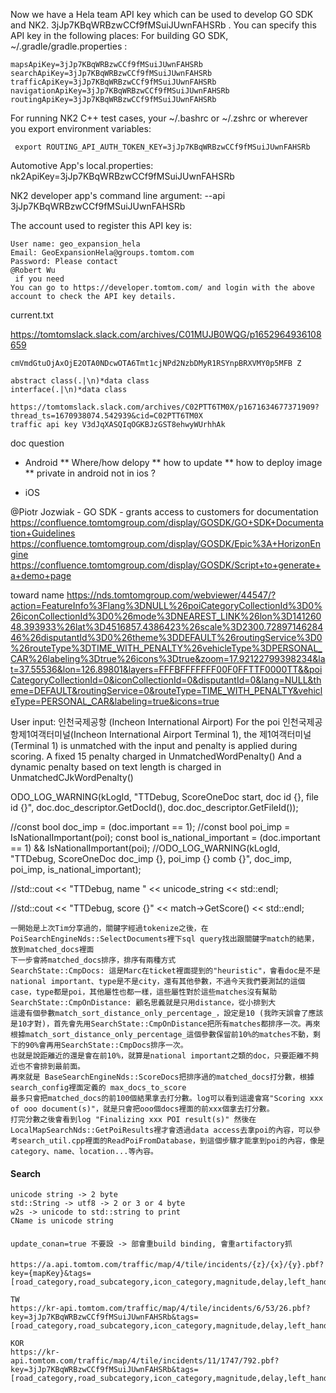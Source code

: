 Now we have a Hela team API key which can be used to develop GO SDK and NK2. 3jJp7KBqWRBzwCCf9fMSuiJUwnFAHSRb .
You can specify this API key in the following places:
For building GO SDK, ~/.gradle/gradle.properties :

```
mapsApiKey=3jJp7KBqWRBzwCCf9fMSuiJUwnFAHSRb
searchApiKey=3jJp7KBqWRBzwCCf9fMSuiJUwnFAHSRb
trafficApiKey=3jJp7KBqWRBzwCCf9fMSuiJUwnFAHSRb
navigationApiKey=3jJp7KBqWRBzwCCf9fMSuiJUwnFAHSRb
routingApiKey=3jJp7KBqWRBzwCCf9fMSuiJUwnFAHSRb
```

For running NK2 C++ test cases, your ~/.bashrc or ~/.zshrc or wherever you export environment variables:
```
 export ROUTING_API_AUTH_TOKEN_KEY=3jJp7KBqWRBzwCCf9fMSuiJUwnFAHSRb
```
Automotive App's local.properties: nk2ApiKey=3jJp7KBqWRBzwCCf9fMSuiJUwnFAHSRb

NK2 developer app's command line argument: --api 3jJp7KBqWRBzwCCf9fMSuiJUwnFAHSRb

The account used to register this API key is:
```
User name: geo_expansion_hela
Email: GeoExpansionHela@groups.tomtom.com
Password: Please contact 
@Robert Wu
 if you need
You can go to https://developer.tomtom.com/ and login with the above account to check the API key details.
```


current.txt

https://tomtomslack.slack.com/archives/C01MUJB0WQG/p1652964936108659

```
cmVmdGtuOjAxOjE2OTA0NDcwOTA6Tmt1cjNPd2NzbDMyR1RSYnpBRXVMY0p5MFB Z
```

```
abstract class(.|\n)*data class
interface(.|\n)*data class
```

```
https://tomtomslack.slack.com/archives/C02PTT6TM0X/p1671634677371909?thread_ts=1670938074.542939&cid=C02PTT6TM0X
traffic api key V3dJqXASQIqOGKBJzGST8ehwyWUrhhAk
```


doc question
* Android
** Where/how delopy
** how to update
** how to deploy image
** private in android not in ios ?

* iOS

@Piotr Jozwiak - GO SDK - grants access to customers for documentation
https://confluence.tomtomgroup.com/display/GOSDK/GO+SDK+Documentation+Guidelines
https://confluence.tomtomgroup.com/display/GOSDK/Epic%3A+HorizonEngine
https://confluence.tomtomgroup.com/display/GOSDK/Script+to+generate+a+demo+page


toward name
https://nds.tomtomgroup.com/webviewer/44547/?action=FeatureInfo%3Flang%3DNULL%26poiCategoryCollectionId%3D0%26iconCollectionId%3D0%26mode%3DNEAREST_LINK%26lon%3D14126048.393933%26lat%3D4516857.4386423%26scale%3D2300.7289714628446%26disputantId%3D0%26theme%3DDEFAULT%26routingService%3D0%26routeType%3DTIME_WITH_PENALTY%26vehicleType%3DPERSONAL_CAR%26labeling%3Dtrue%26icons%3Dtrue&zoom=17.92122799398234&lat=37.55536&lon=126.89801&layers=FFFBFFFFFFF00F0FFTTF0000TT&&poiCategoryCollectionId=0&iconCollectionId=0&disputantId=0&lang=NULL&theme=DEFAULT&routingService=0&routeType=TIME_WITH_PENALTY&vehicleType=PERSONAL_CAR&labeling=true&icons=true



User input: 인천국제공항 (Incheon International Airport)
For the poi 인천국제공항제1여객터미널(Incheon International Airport Terminal 1), the 제1여객터미널 (Terminal 1) is unmatched with the input and penalty is applied during scoring.
A fixed 15 penalty charged in  UnmatchedWordPenalty()
And a dynamic penalty based on text length is charged in UnmatchedCJkWordPenalty()


ODO_LOG_WARNING(kLogId, "TTDebug, ScoreOneDoc start, doc id {}, file id {}", doc.doc_descriptor.GetDocId(), doc.doc_descriptor.GetFileId());


  //const bool doc_imp = (doc.important == 1);
  //const bool poi_imp = IsNationalImportant(poi);
  const bool is_national_important = (doc.important == 1) && IsNationalImportant(poi);
  //ODO_LOG_WARNING(kLogId, "TTDebug, ScoreOneDoc doc_imp {}, poi_imp {} comb {}", doc_imp, poi_imp, is_national_important);

//std::cout << "TTDebug, name " <<  unicode_string << std::endl;

  //std::cout << "TTDebug, score {}" << match->GetScore() << std::endl;


 ```
 一開始是上次Tim分享過的，關鍵字經過tokenize之後，在PoiSearchEngineNds::SelectDocuments裡下sql query找出跟關鍵字match的結果，放到matched_docs裡面
下一步會將matched_docs排序，排序有兩種方式
SearchState::CmpDocs: 這是Marc在ticket裡面提到的"heuristic"，會看doc是不是national important、type是不是city，還有其他參數，不過今天我們要測試的這個case，type都是poi，其他屬性也都一樣，這些屬性對於這些matches沒有幫助
SearchState::CmpOnDistance: 顧名思義就是只用distance，從小排到大
這邊有個參數match_sort_distance_only_percentage_，設定是10 (我昨天誤會了應該是10才對)，首先會先用SearchState::CmpOnDistance把所有matches都排序一次。再來根據match_sort_distance_only_percentage_這個參數保留前10%的matches不動，剩下的90%會再用SearchState::CmpDocs排序一次。
也就是說距離近的還是會在前10%，就算是national important之類的doc，只要距離不夠近也不會排到最前面。
再來就是 BaseSearchEngineNds::ScoreDocs把排序過的matched_docs打分數，根據search_config裡面定義的 max_docs_to_score
最多只會把matched_docs的前100個結果拿去打分數。log可以看到這邊會寫"Scoring xxx of ooo document(s)"，就是只會把ooo個docs裡面的前xxx個拿去打分數。
打完分數之後會看到log "Finalizing xxx POI result(s)" 然後在 LocalMapSearchNds::GetPoiResults裡才會透過data access去拿poi的內容，可以參考search_util.cpp裡面的ReadPoiFromDatabase，到這個步驟才能拿到poi的內容，像是category、name、location...等內容。
``` 
 
#### Search
```
unicode string -> 2 byte
std::String -> utf8 -> 2 or 3 or 4 byte
w2s -> unicode to std::string to print
CName is unicode string
```


####
```
update_conan=true 不要設 -> 部會重build binding, 會重artifactory抓
```

#### 
```
https://a.api.tomtom.com/traffic/map/4/tile/incidents/{z}/{x}/{y}.pbf?key={mapKey}&tags=[road_category,road_subcategory,icon_category,magnitude,delay,left_hand_traffic,description]

TW
https://kr-api.tomtom.com/traffic/map/4/tile/incidents/6/53/26.pbf?key=3jJp7KBqWRBzwCCf9fMSuiJUwnFAHSRb&tags=[road_category,road_subcategory,icon_category,magnitude,delay,left_hand_traffic,description]

KOR
https://kr-api.tomtom.com/traffic/map/4/tile/incidents/11/1747/792.pbf?key=3jJp7KBqWRBzwCCf9fMSuiJUwnFAHSRb&tags=[road_category,road_subcategory,icon_category,magnitude,delay,left_hand_traffic,description]
```
